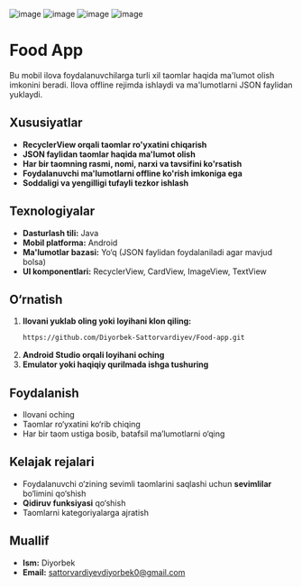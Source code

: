 ![image](https://github.com/user-attachments/assets/d129f9c7-4c60-4882-a81a-555d39251376)
![image](https://github.com/user-attachments/assets/fde6191f-162f-479a-b1a8-910d84b8a995)
![image](https://github.com/user-attachments/assets/4066adf8-432b-459c-a98f-f33427aa3d26)
![image](https://github.com/user-attachments/assets/69feabfe-13f5-4e8e-8c34-a812d9e62508)





# Food App

Bu mobil ilova foydalanuvchilarga turli xil taomlar haqida ma'lumot olish imkonini beradi. Ilova offline rejimda ishlaydi va ma'lumotlarni JSON faylidan yuklaydi.

## Xususiyatlar
- **RecyclerView orqali taomlar ro'yxatini chiqarish**
- **JSON faylidan taomlar haqida ma'lumot olish**
- **Har bir taomning rasmi, nomi, narxi va tavsifini ko'rsatish**
- **Foydalanuvchi ma'lumotlarni offline ko'rish imkoniga ega**
- **Soddaligi va yengilligi tufayli tezkor ishlash**

## Texnologiyalar
- **Dasturlash tili:** Java
- **Mobil platforma:** Android
- **Ma'lumotlar bazasi:** Yo‘q (JSON faylidan foydalaniladi agar mavjud bolsa)
- **UI komponentlari:** RecyclerView, CardView, ImageView, TextView

## O‘rnatish
1. **Ilovani yuklab oling yoki loyihani klon qiling:**
   ```sh
   https://github.com/Diyorbek-Sattorvardiyev/Food-app.git
   ```
2. **Android Studio orqali loyihani oching**
3. **Emulator yoki haqiqiy qurilmada ishga tushuring**

## Foydalanish
- Ilovani oching
- Taomlar ro‘yxatini ko‘rib chiqing
- Har bir taom ustiga bosib, batafsil ma’lumotlarni o‘qing

## Kelajak rejalari
- Foydalanuvchi o‘zining sevimli taomlarini saqlashi uchun **sevimlilar** bo‘limini qo‘shish
- **Qidiruv funksiyasi** qo‘shish
- Taomlarni kategoriyalarga ajratish


## Muallif
- **Ism:** Diyorbek
- **Email:** sattorvardiyevdiyorbek0@gmail.com

